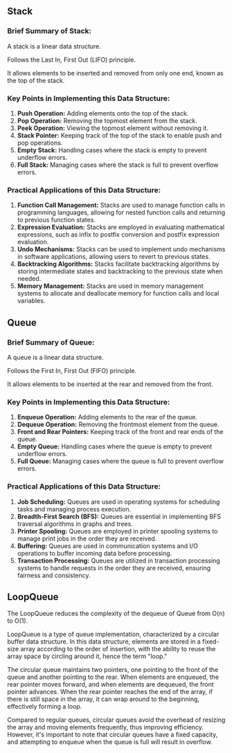 ## Stack

### Brief Summary of Stack:
A stack is a linear data structure.

Follows the Last In, First Out (LIFO) principle.

It allows elements to be inserted and removed from only one end, known as the top of the stack.

### Key Points in Implementing this Data Structure:
1. **Push Operation:** Adding elements onto the top of the stack.
2. **Pop Operation:** Removing the topmost element from the stack.
3. **Peek Operation:** Viewing the topmost element without removing it.
4. **Stack Pointer:** Keeping track of the top of the stack to enable push and pop operations.
5. **Empty Stack:** Handling cases where the stack is empty to prevent underflow errors.
6. **Full Stack:** Managing cases where the stack is full to prevent overflow errors.

### Practical Applications of this Data Structure:
1. **Function Call Management:** Stacks are used to manage function calls in programming languages, allowing for nested function calls and returning to previous function states.
2. **Expression Evaluation:** Stacks are employed in evaluating mathematical expressions, such as infix to postfix conversion and postfix expression evaluation.
3. **Undo Mechanisms:** Stacks can be used to implement undo mechanisms in software applications, allowing users to revert to previous states.
4. **Backtracking Algorithms:** Stacks facilitate backtracking algorithms by storing intermediate states and backtracking to the previous state when needed.
5. **Memory Management:** Stacks are used in memory management systems to allocate and deallocate memory for function calls and local variables.

## Queue

### Brief Summary of Queue:
A queue is a linear data structure.

Follows the First In, First Out (FIFO) principle.

It allows elements to be inserted at the rear and removed from the front.

### Key Points in Implementing this Data Structure:
1. **Enqueue Operation:** Adding elements to the rear of the queue.
2. **Dequeue Operation:** Removing the frontmost element from the queue.
3. **Front and Rear Pointers:** Keeping track of the front and rear ends of the queue.
4. **Empty Queue:** Handling cases where the queue is empty to prevent underflow errors.
5. **Full Queue:** Managing cases where the queue is full to prevent overflow errors.

### Practical Applications of this Data Structure:
1. **Job Scheduling:** Queues are used in operating systems for scheduling tasks and managing process execution.
2. **Breadth-First Search (BFS):** Queues are essential in implementing BFS traversal algorithms in graphs and trees.
3. **Printer Spooling:** Queues are employed in printer spooling systems to manage print jobs in the order they are received.
4. **Buffering:** Queues are used in communication systems and I/O operations to buffer incoming data before processing.
5. **Transaction Processing:** Queues are utilized in transaction processing systems to handle requests in the order they are received, ensuring fairness and consistency.

## LoopQueue

The LoopQueue reduces the complexity of the dequeue of Queue from O(n) to O(1).

LoopQueue is a type of queue implementation, characterized by a circular buffer data structure. In this data structure, elements are stored in a fixed-size array according to the order of insertion, with the ability to reuse the array space by circling around it, hence the term "loop."

The circular queue maintains two pointers, one pointing to the front of the queue and another pointing to the rear. When elements are enqueued, the rear pointer moves forward, and when elements are dequeued, the front pointer advances. When the rear pointer reaches the end of the array, if there is still space in the array, it can wrap around to the beginning, effectively forming a loop.

Compared to regular queues, circular queues avoid the overhead of resizing the array and moving elements frequently, thus improving efficiency. However, it's important to note that circular queues have a fixed capacity, and attempting to enqueue when the queue is full will result in overflow.
